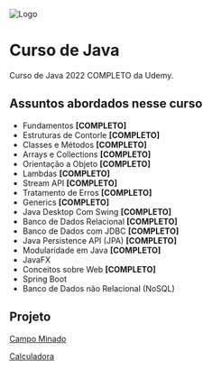 ![Logo](https://freelogopng.com/images/all_img/1683006915udemy-logo-white.png)

# Curso de Java

Curso de Java 2022 COMPLETO da Udemy.

## Assuntos abordados nesse curso

- Fundamentos **[COMPLETO]**
- Estruturas de Contorle **[COMPLETO]**
- Classes e Métodos **[COMPLETO]**
- Arrays e Collections **[COMPLETO]**
- Orientação a Objeto **[COMPLETO]**
- Lambdas **[COMPLETO]**
- Stream API **[COMPLETO]**
- Tratamento de Erros **[COMPLETO]**
- Generics **[COMPLETO]**
- Java Desktop Com Swing **[COMPLETO]**
- Banco de Dados Relacional **[COMPLETO]**
- Banco de Dados com JDBC **[COMPLETO]**
- Java Persistence API (JPA) **[COMPLETO]**
- Modularidade em Java **[COMPLETO]**
- JavaFX
- Conceitos sobre Web **[COMPLETO]**
- Spring Boot
- Banco de Dados não Relacional (NoSQL)
  

## Projeto

[Campo Minado](https://github.com/EduardoAlvez/CampoMinado)

[Calculadora](https://github.com/EduardoAlvez/Calculadora)




